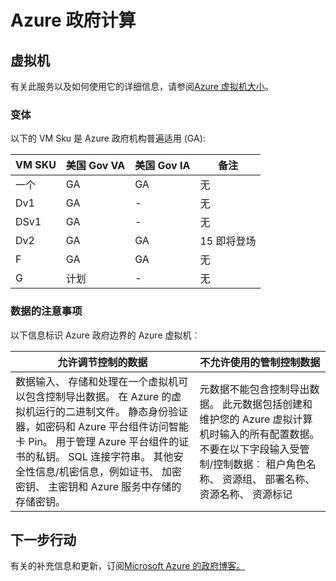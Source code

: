 <properties
    pageTitle="Azure 政府文档 |Microsoft Azure"
    description="这为 Azure 政府开发应用程序提供功能和指导的比较"
    services="Azure-Government"
    cloud="gov" 
    documentationCenter=""
    authors="ryansoc"
    manager="zakramer"
    editor=""/>

<tags
    ms.service="multiple"
    ms.devlang="na"
    ms.topic="article"
    ms.tgt_pltfrm="na"
    ms.workload="azure-government"
    ms.date="09/29/2016"
    ms.author="ryansoc"/>


#  <a name="azure-government-compute"></a>Azure 政府计算

##  <a name="virtual-machines"></a>虚拟机

有关此服务以及如何使用它的详细信息，请参阅[Azure 虚拟机大小](../virtual-machines/virtual-machines-windows-sizes.md)。

### <a name="variations"></a>变体

以下的 VM Sku 是 Azure 政府机构普遍适用 (GA):

VM SKU|美国 Gov VA|美国 Gov IA|备注
---|---|---|---
一个|GA|GA|无
Dv1|GA|-|无
DSv1|GA|-|无
Dv2|GA|GA|15 即将登场
F|GA|GA|无
G|计划|-|无

###  <a name="data-considerations"></a>数据的注意事项

以下信息标识 Azure 政府边界的 Azure 虚拟机︰

| 允许调节控制的数据 | 不允许使用的管制控制数据 |
|--------------------------------------------------------------------------------------|-----------------------------------------------------------------------------------------------------------------------------------------------------------------------------------------------------------------------------------------------------------------------------------------------------------------|
| 数据输入、 存储和处理在一个虚拟机可以包含控制导出数据。 在 Azure 的虚拟机运行的二进制文件。 静态身份验证器，如密码和 Azure 平台组件访问智能卡 Pin。 用于管理 Azure 平台组件的证书的私钥。 SQL 连接字符串。  其他安全性信息/机密信息，例如证书、 加密密钥、 主密钥和 Azure 服务中存储的存储密钥。  | 元数据不能包含控制导出数据。 此元数据包括创建和维护您的 Azure 虚拟计算机时输入的所有配置数据。  不要在以下字段输入受管制/控制数据︰ 租户角色名称、 资源组、 部署名称、 资源名称、 资源标记  

## <a name="next-steps"></a>下一步行动

有关的补充信息和更新，订阅<a href="https://blogs.msdn.microsoft.com/azuregov/">Microsoft Azure 的政府博客。</a>
